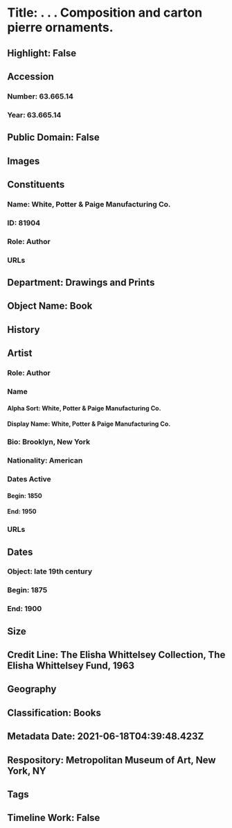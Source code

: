 # Title: . . . Composition and carton pierre ornaments.
## Highlight: False
## Accession
### Number: 63.665.14
### Year: 63.665.14
## Public Domain: False
## Images
## Constituents
### Name: White, Potter &amp; Paige Manufacturing Co.
### ID: 81904
### Role: Author
### URLs
## Department: Drawings and Prints
## Object Name: Book
## History
## Artist
### Role: Author
### Name
#### Alpha Sort: White, Potter & Paige Manufacturing Co.
#### Display Name: White, Potter & Paige Manufacturing Co.
### Bio: Brooklyn, New York
### Nationality: American
### Dates Active
#### Begin: 1850
#### End: 1950
### URLs
## Dates
### Object: late 19th century
### Begin: 1875
### End: 1900
## Size
## Credit Line: The Elisha Whittelsey Collection, The Elisha Whittelsey Fund, 1963
## Geography
## Classification: Books
## Metadata Date: 2021-06-18T04:39:48.423Z
## Respository: Metropolitan Museum of Art, New York, NY
## Tags
## Timeline Work: False